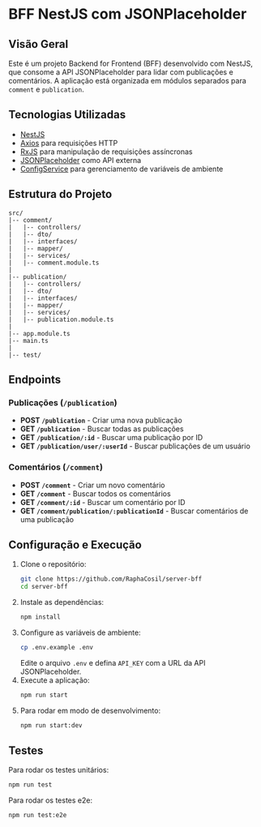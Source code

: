 # BFF NestJS com JSONPlaceholder

## Visão Geral
Este é um projeto Backend for Frontend (BFF) desenvolvido com NestJS, que consome a API JSONPlaceholder para lidar com publicações e comentários. A aplicação está organizada em módulos separados para `comment` e `publication`.

## Tecnologias Utilizadas
- [NestJS](https://nestjs.com/)
- [Axios](https://github.com/axios/axios) para requisições HTTP
- [RxJS](https://rxjs.dev/) para manipulação de requisições assíncronas
- [JSONPlaceholder](https://jsonplaceholder.typicode.com/) como API externa
- [ConfigService](https://docs.nestjs.com/techniques/configuration) para gerenciamento de variáveis de ambiente

## Estrutura do Projeto
```
src/
|-- comment/
|   |-- controllers/       
|   |-- dto/                
|   |-- interfaces/       
|   |-- mapper/             
|   |-- services/          
|   |-- comment.module.ts  
|
|-- publication/
|   |-- controllers/        
|   |-- dto/                
|   |-- interfaces/        
|   |-- mapper/             
|   |-- services/          
|   |-- publication.module.ts
|
|-- app.module.ts           
|-- main.ts                
|
|-- test/  
```

## Endpoints

### Publicações (`/publication`)
- **POST `/publication`** - Criar uma nova publicação
- **GET `/publication`** - Buscar todas as publicações
- **GET `/publication/:id`** - Buscar uma publicação por ID
- **GET `/publication/user/:userId`** - Buscar publicações de um usuário

### Comentários (`/comment`)
- **POST `/comment`** - Criar um novo comentário
- **GET `/comment`** - Buscar todos os comentários
- **GET `/comment/:id`** - Buscar um comentário por ID
- **GET `/comment/publication/:publicationId`** - Buscar comentários de uma publicação

## Configuração e Execução
1. Clone o repositório:
   ```sh
   git clone https://github.com/RaphaCosil/server-bff
   cd server-bff
   ```
2. Instale as dependências:
   ```sh
   npm install
   ```
3. Configure as variáveis de ambiente:
   ```sh
   cp .env.example .env
   ```
   Edite o arquivo `.env` e defina `API_KEY` com a URL da API JSONPlaceholder.
4. Execute a aplicação:
   ```sh
   npm run start
   ```
5. Para rodar em modo de desenvolvimento:
   ```sh
   npm run start:dev
   ```

## Testes
Para rodar os testes unitários:
```sh
npm run test
```
Para rodar os testes e2e:
```sh
npm run test:e2e
```

